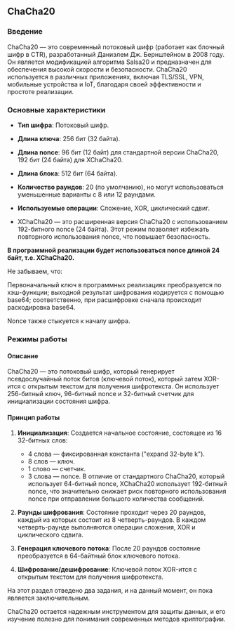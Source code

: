 ## ChaCha20

### Введение

ChaCha20 — это современный потоковый шифр (работает как блочный шифр в CTR), разработанный Даниэлем Дж. Бернштейном в 2008 году. Он является модификацией алгоритма Salsa20 и предназначен для обеспечения высокой скорости и безопасности. ChaCha20 используется в различных приложениях, включая TLS/SSL, VPN, мобильные устройства и IoT, благодаря своей эффективности и простоте реализации.

### Основные характеристики

- **Тип шифра**: Потоковый шифр.
- **Длина ключа**: 256 бит (32 байта).
- **Длина nonce**: 96 бит (12 байт) для стандартной версии ChaCha20, 192 бит (24 байта) для XChaCha20.
- **Длина блока**: 512 бит (64 байта).
- **Количество раундов**: 20 (по умолчанию), но могут использоваться уменьшенные варианты с 8 или 12 раундами.
- **Используемые операции**: Сложение, XOR, циклический сдвиг.

- XChaCha20 — это расширенная версия ChaCha20 с использованием 192-битного nonce (24 байта). Этот режим позволяет избежать повторного использования nonce, что повышает безопасность.

**В программной реализации будет использоваться nonce длиной 24 байт, т.е. XChaCha20.**

Не забываем, что:

Первоначальный ключ в программных реализациях преобразуется по хэш-функции; выходной результат шифрования кодируется с помощью base64; соответственно, при расшифровке сначала происходит раскодировка base64.

Nonce также стыкуется к началу шифра.

### Режимы работы

#### Описание

ChaCha20 — это потоковый шифр, который генерирует псевдослучайный поток битов (ключевой поток), который затем XOR-ится с открытым текстом для получения шифротекста. Он использует 256-битный ключ, 96-битный nonce и 32-битный счетчик для инициализации состояния шифра.

#### Принцип работы

1. **Инициализация**: Создается начальное состояние, состоящее из 16 32-битных слов:
   - 4 слова — фиксированная константа ("expand 32-byte k").
   - 8 слов — ключ.
   - 1 слово — счетчик.
   - 3 слова — nonce. В отличие от стандартного ChaCha20, который использует 64-битный nonce, XChaCha20 использует 192-битный nonce, что значительно снижает риск повторного использования nonce при отправлении большого количества сообщений.

2. **Раунды шифрования**: Состояние проходит через 20 раундов, каждый из которых состоит из 8 четверть-раундов. В каждом четверть-раунде выполняются операции сложения, XOR и циклического сдвига.

3. **Генерация ключевого потока**: После 20 раундов состояние преобразуется в 64-байтный блок ключевого потока.

4. **Шифрование/дешифрование**: Ключевой поток XOR-ится с открытым текстом для получения шифротекста.

На этот раздел отведено два задания, и на данный момент, он пока является заключительным.

ChaCha20 остается надежным инструментом для защиты данных, и его изучение полезно для понимания современных методов криптографии.